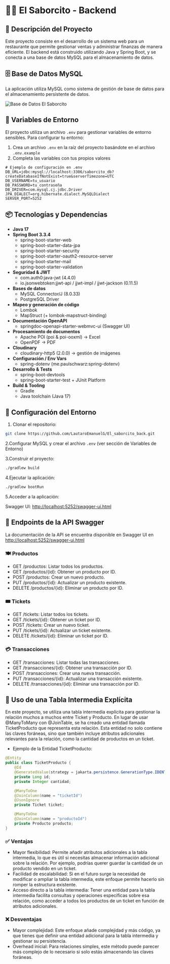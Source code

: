 # 🍔🍟 El Saborcito - Backend

## 📜 Descripción del Proyecto

Este proyecto consiste en el desarrollo de un sistema web para un restaurante que permite gestionar ventas y administrar finanzas de manera eficiente. El backend está construido utilizando Java y Spring Boot, y se conecta a una base de datos MySQL para el almacenamiento de datos.

## 🗄️ Base de Datos MySQL

La aplicación utiliza MySQL como sistema de gestión de base de datos para el almacenamiento persistente de datos.

![Base de Datos El Saborcito](./data/El%20saborcito.png)

## 🔐 Variables de Entorno

El proyecto utiliza un archivo `.env` para gestionar variables de entorno sensibles. Para configurar tu entorno:

1. Crea un archivo `.env` en la raíz del proyecto basándote en el archivo `.env.example`
2. Completa las variables con tus propios valores

```properties
# Ejemplo de configuración en .env
DB_URL=jdbc:mysql://localhost:3306/saborcito_db?createDatabaseIfNotExist=true&serverTimezone=UTC
DB_USERNAME=tu_usuario
DB_PASSWORD=tu_contraseña
DB_DRIVER=com.mysql.cj.jdbc.Driver
JPA_DIALECT=org.hibernate.dialect.MySQLDialect
SERVER_PORT=5252
```

## 📦 Tecnologías y Dependencias

- **Java 17**  
- **Spring Boot 3.3.4**  
  - spring-boot-starter-web  
  - spring-boot-starter-data-jpa  
  - spring-boot-starter-security  
  - spring-boot-starter-oauth2-resource-server  
  - spring-boot-starter-mail  
  - spring-boot-starter-validation  
- **Seguridad & JWT**  
  - com.auth0:java-jwt (4.4.0)  
  - io.jsonwebtoken:jjwt-api / jjwt-impl / jjwt-jackson (0.11.5)  
- **Bases de datos**  
  - MySQL Connector/J (8.0.33)  
  - PostgreSQL Driver  
- **Mapeo y generación de código**  
  - Lombok  
  - MapStruct (+ lombok-mapstruct-binding)  
- **Documentación OpenAPI**  
  - springdoc-openapi-starter-webmvc-ui (Swagger UI)  
- **Procesamiento de documentos**  
  - Apache POI (poi & poi-ooxml) → Excel  
  - OpenPDF → PDF  
- **Cloudinary**  
  - cloudinary-http5 (2.0.0) → gestión de imágenes  
- **Configuración / Env Vars**  
  - spring-dotenv (me.paulschwarz:spring-dotenv)  
- **Desarrollo & Tests**  
  - spring-boot-devtools  
  - spring-boot-starter-test + JUnit Platform  
- **Build & Tooling**  
  - Gradle  
  - Java toolchain (Java 17)

## 🚀 Configuración del Entorno

1. Clonar el repositorio:

```bash
git clone https://github.com/LautaroEmanuelG/El_saborcito_back.git
```

2.Configurar MySQL y crear el archivo `.env` (ver sección de Variables de Entorno)

3.Construir el proyecto:

```bash
./gradlew build
```

4.Ejecutar la aplicación:

```bash
./gradlew bootRun
```

5.Acceder a la aplicación:

   Swagger UI: [http://localhost:5252/swagger-ui.html](http://localhost:5252/swagger-ui.html)

## 📄 Endpoints de la API Swagger

La documentación de la API se encuentra disponible en Swagger UI en [http://localhost:5252/swagger-ui.html](http://localhost:5252/swagger-ui.html)

### 🍽️ Productos

- GET /productos: Listar todos los productos.
- GET /productos/{id}: Obtener un producto por ID.
- POST /productos: Crear un nuevo producto.
- PUT /productos/{id}: Actualizar un producto existente.
- DELETE /productos/{id}: Eliminar un producto por ID.

### 🎟️ Tickets

- GET /tickets: Listar todos los tickets.
- GET /tickets/{id}: Obtener un ticket por ID.
- POST /tickets: Crear un nuevo ticket.
- PUT /tickets/{id}: Actualizar un ticket existente.
- DELETE /tickets/{id}: Eliminar un ticket por ID.

### 💳 Transacciones

- GET /transacciones: Listar todas las transacciones.
- GET /transacciones/{id}: Obtener una transacción por ID.
- POST /transacciones: Crear una nueva transacción.
- PUT /transacciones/{id}: Actualizar una transacción existente.
- DELETE /transacciones/{id}: Eliminar una transacción por ID.

## 🔗 Uso de una Tabla Intermedia Explícita

En este proyecto, se utiliza una tabla intermedia explícita para gestionar la relación muchos a muchos entre Ticket y Producto. En lugar de usar @ManyToMany con @JoinTable, se ha creado una entidad llamada TicketProducto que representa esta relación. Esta entidad no solo contiene las claves foráneas, sino que también incluye atributos adicionales relevantes para la relación, como la cantidad de productos en un ticket.

- Ejemplo de la Entidad TicketProducto:

```java
@Entity
public class TicketProducto {
    @Id
    @GeneratedValue(strategy = jakarta.persistence.GenerationType.IDENTITY)
    private Long id;
    private Integer cantidad;

    @ManyToOne
    @JoinColumn(name = "ticketId")
    @JsonIgnore
    private Ticket ticket;

    @ManyToOne
    @JoinColumn(name = "productoId")
    private Producto producto;
}
```

### ✅ Ventajas

- Mayor flexibilidad: Permite añadir atributos adicionales a la tabla intermedia, lo que es útil si necesitas almacenar información adicional sobre la relación. Por ejemplo, podrías querer guardar la cantidad de un producto vendido en un ticket.
- Facilidad de escalabilidad: Si en el futuro surge la necesidad de modificar o ampliar la tabla intermedia, este enfoque permite hacerlo sin romper la estructura existente.
- Acceso directo a la tabla intermedia: Tener una entidad para la tabla intermedia facilita consultas y operaciones específicas sobre esa relación, como acceder a todos los productos de un ticket en función de atributos adicionales.

### ❌ Desventajas

- Mayor complejidad: Este enfoque añade complejidad y más código, ya que tienes que definir una entidad adicional para la tabla intermedia y gestionar su persistencia.
- Overhead inicial: Para relaciones simples, este método puede parecer más complejo de lo necesario si solo estás almacenando las claves foráneas.
